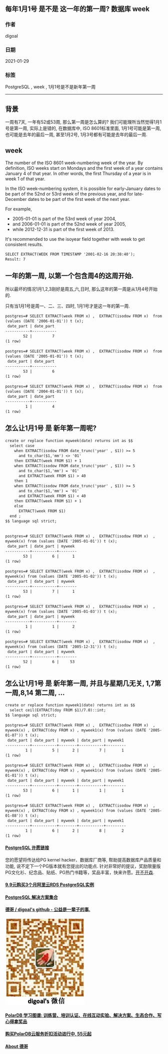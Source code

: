 ## 每年1月1号 是不是 这一年的第一周? 数据库 week   
          
### 作者          
digoal    
          
### 日期          
2021-01-29    
          
### 标签          
PostgreSQL , week , 1月1号是不是新年第一周    
          
----          
          
## 背景   
一周有7天, 一年有52或53周, 那么第一周是怎么算的? 我们可能理所当然觉得1月1号是第一周, 实际上是错的, 在数据库中, ISO 8601标准里面, 1月1号可能是第一周, 也可能是去年的最后一周, 甚至1月2号, 1月3号都有可能是去年的最后一周.   
  
## week  
  
The number of the ISO 8601 week-numbering week of the year. By definition, ISO weeks start on Mondays and the first week of a year contains January 4 of that year. In other words, the first Thursday of a year is in week 1 of that year.   
  
In the ISO week-numbering system, it is possible for early-January dates to be part of the 52nd or 53rd week of the previous year, and for late-December dates to be part of the first week of the next year.   
  
For example,   
- 2005-01-01 is part of the 53rd week of year 2004,   
- and 2006-01-01 is part of the 52nd week of year 2005,   
- while 2012-12-31 is part of the first week of 2013.   
  
It's recommended to use the isoyear field together with week to get consistent results.  
  
```  
SELECT EXTRACT(WEEK FROM TIMESTAMP '2001-02-16 20:38:40');  
Result: 7  
```  
  
## 一年的第一周, 以第一个包含周4的这周开始.  
  
所以最坏的情况1月1,2,3刚好是周五,六,日时, 那么这年的第一周是从1月4号开始的.   
  
只有当1月1号是周一、二、三、四时, 1月1号才是这一年的第一周.   
  
```  
postgres=# SELECT EXTRACT(week FROM x) ,  EXTRACT(isodow FROM x)  from (values (DATE '2006-01-01')) t (x);  
 date_part | date_part   
-----------+-----------  
        52 |         7  
(1 row)  
  
postgres=# SELECT EXTRACT(week FROM x) ,  EXTRACT(isodow FROM x)  from (values (DATE '2005-01-01')) t (x);  
 date_part | date_part   
-----------+-----------  
        53 |         6  
(1 row)  
  
postgres=# SELECT EXTRACT(week FROM x) ,  EXTRACT(isodow FROM x)  from (values (DATE '2004-01-01')) t (x);  
 date_part | date_part   
-----------+-----------  
         1 |         4  
(1 row)  
```  
  
## 怎么让1月1号 是 新年第一周呢?    
  
```  
create or replace function myweek(date) returns int as $$  
  select case   
    when EXTRACT(isodow FROM date_trunc('year' , $1)) >= 5   
      and to_char($1,'mm') <> '01'   
    then EXTRACT(week FROM $1) + 1   
    when EXTRACT(isodow FROM date_trunc('year' , $1)) >= 5   
      and to_char($1,'mm') = '01'   
      and EXTRACT(week FROM $1) > 40   
    then 1  
    when EXTRACT(isodow FROM date_trunc('year' , $1)) >= 5   
      and to_char($1,'mm') = '01'   
      and EXTRACT(week FROM $1) < 40  
    then EXTRACT(week FROM $1) + 1   
    else  
      EXTRACT(week FROM $1)   
  end ;  
$$ language sql strict;  
  
  
postgres=# SELECT EXTRACT(week FROM x) ,  EXTRACT(isodow FROM x)  , myweek(x) from (values (DATE '2005-01-01')) t (x);  
 date_part | date_part | myweek   
-----------+-----------+--------  
        53 |         6 |      1  
(1 row)  
  
postgres=# SELECT EXTRACT(week FROM x) ,  EXTRACT(isodow FROM x)  , myweek(x) from (values (DATE '2005-01-02')) t (x);  
 date_part | date_part | myweek   
-----------+-----------+--------  
        53 |         7 |      1  
(1 row)  
  
postgres=# SELECT EXTRACT(week FROM x) ,  EXTRACT(isodow FROM x)  , myweek(x) from (values (DATE '2005-01-03')) t (x);  
 date_part | date_part | myweek   
-----------+-----------+--------  
         1 |         1 |      2  
(1 row)  
  
postgres=# SELECT EXTRACT(week FROM x) ,  EXTRACT(isodow FROM x)  , myweek(x) from (values (DATE '2005-12-31')) t (x);  
 date_part | date_part | myweek   
-----------+-----------+--------  
        52 |         6 |     53  
(1 row)  
```  
  
## 怎么让1月1号 是 新年第一周, 并且与星期几无关, 1,7第一周,8,14 第二周, ...  
```  
create or replace function myweek1(date) returns int as $$  
  select ceil(EXTRACT(doy FROM $1)/7.0)::int;  
$$ language sql strict;  
  
postgres=# SELECT EXTRACT(week FROM x) ,  EXTRACT(isodow FROM x)  , myweek(x) , EXTRACT(doy FROM x) , myweek1(x) from (values (DATE '2005-01-07')) t (x);  
 date_part | date_part | myweek | date_part | myweek1   
-----------+-----------+--------+-----------+---------  
         1 |         5 |      2 |         7 |       1  
(1 row)  
  
postgres=# SELECT EXTRACT(week FROM x) ,  EXTRACT(isodow FROM x)  , myweek(x) , EXTRACT(doy FROM x) , myweek1(x) from (values (DATE '2005-01-01')) t (x);  
 date_part | date_part | myweek | date_part | myweek1   
-----------+-----------+--------+-----------+---------  
        53 |         6 |      1 |         1 |       1  
(1 row)  
  
postgres=# SELECT EXTRACT(week FROM x) ,  EXTRACT(isodow FROM x)  , myweek(x) , EXTRACT(doy FROM x) , myweek1(x) from (values (DATE '2005-01-08')) t (x);  
 date_part | date_part | myweek | date_part | myweek1   
-----------+-----------+--------+-----------+---------  
         1 |         6 |      2 |         8 |       2  
(1 row)  
```  
  
  
#### [PostgreSQL 许愿链接](https://github.com/digoal/blog/issues/76 "269ac3d1c492e938c0191101c7238216")
您的愿望将传达给PG kernel hacker、数据库厂商等, 帮助提高数据库产品质量和功能, 说不定下一个PG版本就有您提出的功能点. 针对非常好的提议，奖励限量版PG文化衫、纪念品、贴纸、PG热门书籍等，奖品丰富，快来许愿。[开不开森](https://github.com/digoal/blog/issues/76 "269ac3d1c492e938c0191101c7238216").  
  
  
#### [9.9元购买3个月阿里云RDS PostgreSQL实例](https://www.aliyun.com/database/postgresqlactivity "57258f76c37864c6e6d23383d05714ea")
  
  
#### [PostgreSQL 解决方案集合](https://yq.aliyun.com/topic/118 "40cff096e9ed7122c512b35d8561d9c8")
  
  
#### [德哥 / digoal's github - 公益是一辈子的事.](https://github.com/digoal/blog/blob/master/README.md "22709685feb7cab07d30f30387f0a9ae")
  
  
![digoal's wechat](../pic/digoal_weixin.jpg "f7ad92eeba24523fd47a6e1a0e691b59")
  
  
#### [PolarDB 学习图谱: 训练营、培训认证、在线互动实验、解决方案、生态合作、写心得拿奖品](https://www.aliyun.com/database/openpolardb/activity "8642f60e04ed0c814bf9cb9677976bd4")
  
  
#### [购买PolarDB云服务折扣活动进行中, 55元起](https://www.aliyun.com/activity/new/polardb-yunparter?userCode=bsb3t4al "e0495c413bedacabb75ff1e880be465a")
  
  
#### [About 德哥](https://github.com/digoal/blog/blob/master/me/readme.md "a37735981e7704886ffd590565582dd0")
  
